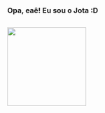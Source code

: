 ### Opa, eaê! Eu sou o Jota :D

##

<div align="left">
  <a href="https://github.com/JotaV-0">
  <img height="180em" src="https://github-readme-stats.vercel.app/api?username=JotaV-0&show_icons=true&theme=dark&include_all_commits=true&count_private=true"/>
  <!--<img height="180em" src="https://github-readme-stats.vercel.app/api/top-langs/?username=JotaV-0&layout=compact&langs_count=7&theme=dark"/>-->
</div>
 
 ##


<!--
- 🔭 I’m currently working on ...
- 🌱 I’m currently learning ...
- 👯 I’m looking to collaborate on ...
- 🤔 I’m looking for help with ...
- 💬 Ask me about ...
- 📫 How to reach me: ...
- 😄 Pronouns: ...
- ⚡ Fun fact: ...
-->
